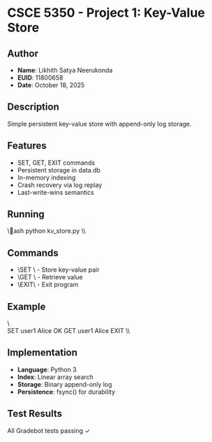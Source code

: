 ﻿# CSCE 5350 - Project 1: Key-Value Store

## Author
- **Name**: Likhith Satya Neerukonda
- **EUID**: 11800658
- **Date**: October 18, 2025

## Description
Simple persistent key-value store with append-only log storage.

## Features
- SET, GET, EXIT commands
- Persistent storage in data.db
- In-memory indexing
- Crash recovery via log replay
- Last-write-wins semantics

## Running
\\\ash
python kv_store.py
\\\

## Commands
- \SET <key> <value>\ - Store key-value pair
- \GET <key>\ - Retrieve value
- \EXIT\ - Exit program

## Example
\\\
SET user1 Alice
OK
GET user1
Alice
EXIT
\\\

## Implementation
- **Language**: Python 3
- **Index**: Linear array search
- **Storage**: Binary append-only log
- **Persistence**: fsync() for durability

## Test Results
All Gradebot tests passing ✓
